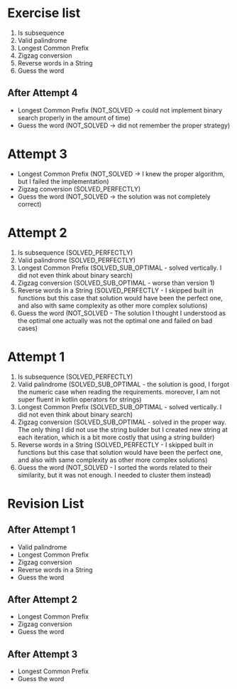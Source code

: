 # Exercise list
1. Is subsequence
2. Valid palindrome
3. Longest Common Prefix
4. Zigzag conversion
5. Reverse words in a String
6. Guess the word

## After Attempt 4
* Longest Common Prefix (NOT_SOLVED -> could not implement binary search properly in the amount of time)
* Guess the word (NOT_SOLVED -> did not remember the proper strategy)

# Attempt 3
* Longest Common Prefix (NOT_SOLVED -> I knew the proper algorithm, but I failed the implementation)
* Zigzag conversion (SOLVED_PERFECTLY)
* Guess the word (NOT_SOLVED -> the solution was not completely correct)

# Attempt 2
1. Is subsequence (SOLVED_PERFECTLY)
2. Valid palindrome (SOLVED_PERFECTLY)
3. Longest Common Prefix (SOLVED_SUB_OPTIMAL - solved vertically. I did not even think about binary search)
4. Zigzag conversion (SOLVED_SUB_OPTIMAL - worse than version 1)
5. Reverse words in a String (SOLVED_PERFECTLY - I skipped built in functions but this case that solution would have been the perfect one, and also with same complexity as other more complex solutions)
6. Guess the word (NOT_SOLVED - The solution I thought I understood as the optimal one actually was not the optimal one and failed on bad cases)

# Attempt 1
1. Is subsequence (SOLVED_PERFECTLY)
2. Valid palindrome (SOLVED_SUB_OPTIMAL - the solution is good, I forgot the numeric case when reading the requirements. moreover, I am not super fluent in kotlin operators for strings)
3. Longest Common Prefix (SOLVED_SUB_OPTIMAL - solved vertically. I did not even think about binary search)
4. Zigzag conversion (SOLVED_SUB_OPTIMAL - solved in the proper way. The only thing I did not use the string builder but I created new string at each iteration, which is a bit more costly that using a string builder)
5. Reverse words in a String (SOLVED_PERFECTLY - I skipped built in functions but this case that solution would have been the perfect one, and also with same complexity as other more complex solutions)
6. Guess the word (NOT_SOLVED - I sorted the words related to their similarity, but it was not enough. I needed to cluster them instead)

# Revision List
## After Attempt 1
* Valid palindrome
* Longest Common Prefix
* Zigzag conversion
* Reverse words in a String
* Guess the word

## After Attempt 2
* Longest Common Prefix
* Zigzag conversion
* Guess the word

## After Attempt 3
* Longest Common Prefix
* Guess the word